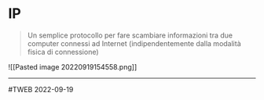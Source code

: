 # IP
> Un semplice protocollo per fare scambiare informazioni tra due computer connessi ad Internet (indipendentemente dalla modalità fisica di connessione)

![[Pasted image 20220919154558.png]]

---
#TWEB 2022-09-19
